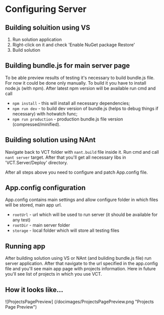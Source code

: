 # Configuring Server

## Building soluition using VS

1. Run solution application
2. Right-click on it and check 'Enable NuGet package Restore'
3. Build solution

## Building bundle.js for main server page
To be able preview results of testing it's necessary to build bundle.js file. For now it could be done
only manually. To build it you have to install node.js (with npm). After latest npm version will be available
run cmd and call

* `npm install` - this will install all necessary dependencies;
* `npm run dev` - to build dev version of bundle.js (helps to debug things if necessary) with hotwatch func;
* `npm run production` - production bundle.js file version (compressed/minified).

## Building solution using NAnt
Navigate back to VCT folder with `nant.build` file inside it. Run cmd and call `nant server` target. 
After that you'll get all necessary libs in 'VCT.Server/Deploy' directory.

After all steps above you need to configure and patch App.config file.

## App.config configuration

App.config contains main settings and allow configure folder in which files will be stored, main app url.

* `rootUrl` - url which will be used to run server (it should be available for any test)
* `rootDir` - main server folder
* `storage` - local folder which will store all testing files

## Running app
After building solution using VS or NAnt (and buliding bundle.js file) run server application.
After that navigate to the url specified in the app.config file and you'll see main app page
with projects information. Here in future you'll see list of projects in which you use VCT.

## How it looks like...

![ProjectsPagePreview] (/docimages/ProjectsPagePreview.png "Projects Page Preview")
